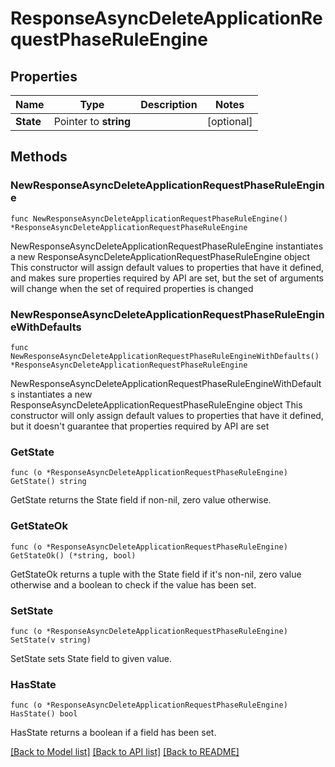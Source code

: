 # ResponseAsyncDeleteApplicationRequestPhaseRuleEngine

## Properties

Name | Type | Description | Notes
------------ | ------------- | ------------- | -------------
**State** | Pointer to **string** |  | [optional] 

## Methods

### NewResponseAsyncDeleteApplicationRequestPhaseRuleEngine

`func NewResponseAsyncDeleteApplicationRequestPhaseRuleEngine() *ResponseAsyncDeleteApplicationRequestPhaseRuleEngine`

NewResponseAsyncDeleteApplicationRequestPhaseRuleEngine instantiates a new ResponseAsyncDeleteApplicationRequestPhaseRuleEngine object
This constructor will assign default values to properties that have it defined,
and makes sure properties required by API are set, but the set of arguments
will change when the set of required properties is changed

### NewResponseAsyncDeleteApplicationRequestPhaseRuleEngineWithDefaults

`func NewResponseAsyncDeleteApplicationRequestPhaseRuleEngineWithDefaults() *ResponseAsyncDeleteApplicationRequestPhaseRuleEngine`

NewResponseAsyncDeleteApplicationRequestPhaseRuleEngineWithDefaults instantiates a new ResponseAsyncDeleteApplicationRequestPhaseRuleEngine object
This constructor will only assign default values to properties that have it defined,
but it doesn't guarantee that properties required by API are set

### GetState

`func (o *ResponseAsyncDeleteApplicationRequestPhaseRuleEngine) GetState() string`

GetState returns the State field if non-nil, zero value otherwise.

### GetStateOk

`func (o *ResponseAsyncDeleteApplicationRequestPhaseRuleEngine) GetStateOk() (*string, bool)`

GetStateOk returns a tuple with the State field if it's non-nil, zero value otherwise
and a boolean to check if the value has been set.

### SetState

`func (o *ResponseAsyncDeleteApplicationRequestPhaseRuleEngine) SetState(v string)`

SetState sets State field to given value.

### HasState

`func (o *ResponseAsyncDeleteApplicationRequestPhaseRuleEngine) HasState() bool`

HasState returns a boolean if a field has been set.


[[Back to Model list]](../README.md#documentation-for-models) [[Back to API list]](../README.md#documentation-for-api-endpoints) [[Back to README]](../README.md)


